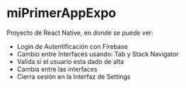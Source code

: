 # miPrimerAppExpo
Proyecto de React Native, en donde se puede ver:

* Login de Autentificación con Firebase
* Cambio entre Interfaces usando: Tab y Stack Navigator
* Valida si el usuario esta dado de alta
* Cambia entre las interfaces
* Cierra sesión en la Interfaz de Settings 
